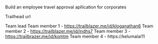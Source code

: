 Build an employee travel approval apllication for corporates

Trailhead url

Team lead
Team member 1 - https://trailblazer.me/id/kloganathan6
Team member 2 - https://trailblazer.me/id/indhs7
Team member 3 - https://trailbrazer.me/id/komtm
Team member 4 - https://kelumalai11
